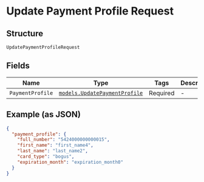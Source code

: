
# Update Payment Profile Request

## Structure

`UpdatePaymentProfileRequest`

## Fields

| Name | Type | Tags | Description |
|  --- | --- | --- | --- |
| `PaymentProfile` | [`models.UpdatePaymentProfile`](../../doc/models/update-payment-profile.md) | Required | - |

## Example (as JSON)

```json
{
  "payment_profile": {
    "full_number": "5424000000000015",
    "first_name": "first_name4",
    "last_name": "last_name2",
    "card_type": "bogus",
    "expiration_month": "expiration_month0"
  }
}
```

